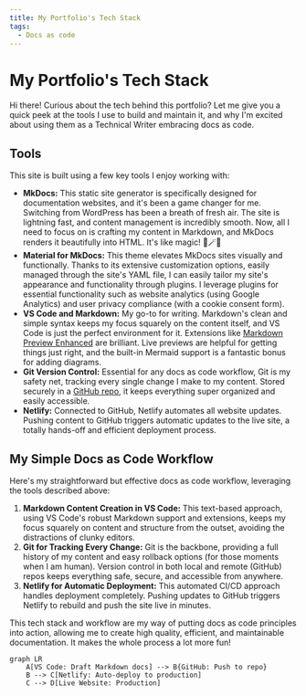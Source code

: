 ```yaml
---
title: My Portfolio's Tech Stack 
tags:
  - Docs as code
---
```


# My Portfolio's Tech Stack 

Hi there! Curious about the tech behind this portfolio? Let me give you a quick peek at the tools I use to build and maintain it, and why I'm excited about using them as a Technical Writer embracing docs as code.

## Tools

This site is built using a few key tools I enjoy working with:

* **MkDocs:** This static site generator is specifically designed for documentation websites, and it's been a game changer for me. Switching from WordPress has been a breath of fresh air. The site is lightning fast, and content management is incredibly smooth. Now, all I need to focus on is crafting my content in Markdown, and MkDocs renders it beautifully into HTML. It's like magic! 🎩🪄🐇
*  **Material for MkDocs:** This theme elevates MkDocs sites visually and functionally. Thanks to its extensive customization options, easily managed through the site's YAML file, I can easily tailor my site's appearance and functionality through plugins. I leverage plugins for essential functionality such as website analytics (using Google Analytics) and user privacy compliance (with a cookie consent form).
* **VS Code and Markdown:** My go-to for writing. Markdown's clean and simple syntax keeps my focus squarely on the content itself, and VS Code is just the perfect environment for it. Extensions like [Markdown Preview Enhanced](https://marketplace.visualstudio.com/items?itemName=shd101wyy.markdown-preview-enhanced) are brilliant. Live previews are helpful for getting things just right, and the built-in Mermaid support is a fantastic bonus for adding diagrams.
* **Git Version Control:** Essential for any docs as code workflow, Git is my safety net, tracking every single change I make to my content. Stored securely in a [GitHub repo](https://github.com/genesis-writing/gen-tech-writing-portfolio-and-blog), it keeps everything super organized and easily accessible.
* **Netlify:** Connected to GitHub, Netlify automates all website updates. Pushing content to GitHub triggers automatic updates to the live site, a totally hands-off and efficient deployment process.

## My Simple Docs as Code Workflow

Here's my straightforward but effective docs as code workflow, leveraging the tools described above:

1. **Markdown Content Creation in VS Code:** This text-based approach, using VS Code's robust Markdown support and extensions, keeps my focus squarely on content and structure from the outset, avoiding the distractions of clunky editors.
2.  **Git for Tracking Every Change:** Git is the backbone, providing a full history of my content and easy rollback options (for those moments when I am human). Version control in both local and remote (GitHub) repos keeps everything safe, secure, and accessible from anywhere.
3.  **Netlify for Automatic Deployment:** This automated CI/CD approach handles deployment completely. Pushing updates to GitHub triggers Netlify to rebuild and push the site live in minutes.

This tech stack and workflow are my way of putting docs as code principles into action, allowing me to create high quality, efficient, and maintainable documentation. It makes the whole process a lot more fun!

```mermaid
graph LR
    A[VS Code: Draft Markdown docs] --> B{GitHub: Push to repo}
    B --> C[Netlify: Auto-deploy to production]
    C --> D[Live Website: Production]
```